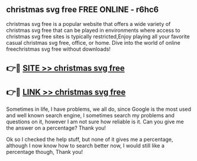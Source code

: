 ## christmas svg free FREE ONLINE - r6hc6

christmas svg free is a popular website that offers a wide variety of christmas svg free that can be played in environments where access to christmas svg free sites is typically restricted,Enjoy playing all your favorite casual christmas svg free, office, or home. Dive into the world of online freechristmas svg free without downloads!

## 👉🔴 [SITE >> christmas svg free](http://news.freeplayer.one?title=christmas_svg_free&ref=FRRE)

## 👉🔴 [LINK >> christmas svg free](http://news.freeplayer.one?title=christmas_svg_free&ref=FREE)

Sometimes in life, I have problems, we all do, since Google is the most used and well known search engine, I sometimes search my problems and questions on it, however I am not sure how reliable is it. Can you give me the answer on a percentage? Thank you!

Ok so I checked the help stuff, but none of it gives me a percentage, although I now know how to search better now, I would still like a percentage though, Thank you!